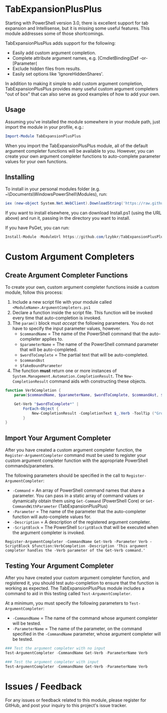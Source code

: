 ﻿TabExpansionPlusPlus
====================
Starting with PowerShell version 3.0, there is excellent support for tab expansion and Intellisense, but it is missing some useful features. This module addresses some of those shortcomings.

TabExpansionPlusPlus adds support for the following:

* Easily add custom argument completion.
* Complete attribute argument names, e.g.
        [CmdletBinding(Def<TAB>
        -or-
        [Parameter(<TAB>
* Exclude hidden files from results.
* Easily set options like 'IgnoreHiddenShares'.

In addition to making it simple to add custom argument completion, TabExpansionPlusPlus provides many useful custom argument completers "out of box" that can also serve as good examples of how to add your own.

Usage
-----
Assuming you've installed the module somewhere in your module path, just import the module in your profile, e.g.:

```powershell
Import-Module TabExpansionPlusPlus
```

When you import the TabExpansionPlusPlus module, all of the default argument completer functions will be available to you. However, you can create your own argument completer functions to auto-complete parameter values for your own functions.

Installing
----------
To install in your personal modules folder (e.g. ~\Documents\WindowsPowerShell\Modules), run:

```powershell
iex (new-object System.Net.WebClient).DownloadString('https://raw.github.com/lzybkr/TabExpansionPlusPlus/master/Install.ps1')
```

If you want to install elsewhere, you can download Install.ps1 (using the URL above) and run it, passing in the directory you want to install.

If you have PsGet, you can run:

```powershell
Install-Module -ModuleUrl https://github.com/lzybkr/TabExpansionPlusPlus/zipball/master/ -ModuleName TabExpansion++ -Type ZIP
```

# Custom Argument Completers

## Create Argument Completer Functions

To create your own, custom argument completer functions inside a custom module, follow this process:

1. Include a new script file with your module called `<ModuleName>.ArgumentCompleters.ps1`
2. Declare a function inside the script file. This function will be invoked every time that auto-completion is invoked.
3. The `param()` block must *accept* the following parameters. You do not have to specify the input parameter values, however.
    - `$commandName` = The name of the PowerShell command that the auto-completer applies to.
    - `$parameterName` = The name of the PowerShell command parameter that will be auto-completed.
    - `$wordToComplete` = The partial text that will be auto-completed.
    - `$commandAst`
    - `$fakeBoundParameter`
4. The function **must** return one or more instances of `System.Management.Automation.CompletionResult`. The `New-CompletionResult` command aids with constructing these objects.

```powershell
function VerbCompletion {
    param($commandName, $parameterName, $wordToComplete, $commandAst, $fakeBoundParameter)

    Get-Verb "$wordToComplete*" |
        ForEach-Object {
            New-CompletionResult -CompletionText $_.Verb -ToolTip ("Group: " + $_.Group)
        }   
}
```

## Import Your Argument Completer

After you have created a custom argument completer function, the `Register-ArgumentCompleter` command must be used to register your custom argument completer function with the appropriate PowerShell commands/parameters.

The following parameters should be specified in the call to `Register-ArgumentCompleter`:

- `-Command` = An array of PowerShell command names that share a parameter. You can pass in a static array of command values or dynamically obtain them using `Get-Command` (PowerShell Core) or `Get-CommandWithParameter` (TabExpansionPlusPlus)
- `-Parameter` = The name of the parameter that the auto-completer function will auto-complete values for.
- `-Description` = A description of the registered argument completer.
- `-ScriptBlock` = The PowerShell `ScriptBlock` that will be executed when the argument completer is invoked.

```
Register-ArgumentCompleter -CommandName Get-Verb -Parameter Verb -ScriptBlock $function:VerbCompletion -Description 'This argument completer handles the -Verb parameter of the Get-Verb command.'
```

## Testing Your Argument Completer

After you have created your custom argument completer function, and registered it, you should test auto-completion to ensure that the function is working as expected. The TabExpansionPlusPlus module includes a command to aid in this testing called `Test-ArgumentCompleter`.

At a minimum, you must specify the following parameters to `Test-ArgumentCompleter`:

- `-CommandName` = The name of the command whose argument completer will be tested.
- `-ParameterName` = The name of the parameter, on the command specified in the `-CommandName` parameter, whose argument completer will be tested.

```powershell
### Test the argument completer with no input
Test-ArgumentCompleter -CommandName Get-Verb -ParameterName Verb

### Test the argument completer with input
Test-ArgumentCompleter -CommandName Get-Verb -ParameterName Verb
```

# Issues / Feedback

For any issues or feedback related to this module, please register for GitHub, and post your inquiry to this project's issue tracker.
